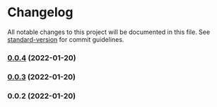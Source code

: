 # Changelog

All notable changes to this project will be documented in this file. See [standard-version](https://github.com/conventional-changelog/standard-version) for commit guidelines.

### [0.0.4](https://github.com/ajshortt/nuxt-datocms/compare/v0.0.3...v0.0.4) (2022-01-20)

### [0.0.3](https://github.com/ajshortt/nuxt-datocms/compare/v0.0.2...v0.0.3) (2022-01-20)

### 0.0.2 (2022-01-20)
